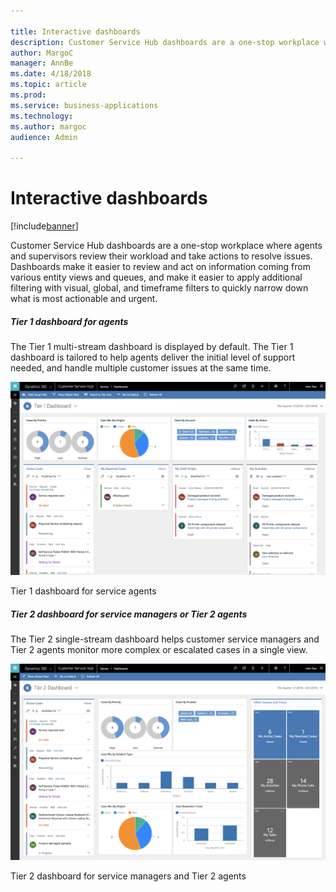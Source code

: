```yaml
---

title: Interactive dashboards
description: Customer Service Hub dashboards are a one-stop workplace where agents and supervisors review their workload and take actions to resolve issues.
author: MargoC
manager: AnnBe
ms.date: 4/18/2018
ms.topic: article
ms.prod: 
ms.service: business-applications
ms.technology: 
ms.author: margoc
audience: Admin

---
```

#  Interactive dashboards




[!include[banner](../../../../includes/banner.md)]

Customer Service Hub dashboards are a one-stop workplace where agents and
supervisors review their workload and take actions to resolve issues. Dashboards
make it easier to review and act on information coming from various entity views
and queues, and make it easier to apply additional filtering with visual,
global, and timeframe filters to quickly narrow down what is most actionable and
urgent.

##### Tier 1 dashboard for agents

The Tier 1 multi-stream dashboard is displayed by default. The Tier 1 dashboard
is tailored to help agents deliver the initial level of support needed, and
handle multiple customer issues at the same time. 

![A screenshot of a Tier 1 dashboard for service agents](media/interactive-dashboards-1.png "A screenshot of a Tier 1 dashboard for service agents")
<!-- picture -->


Tier 1 dashboard for service agents

##### Tier 2 dashboard for service managers or Tier 2 agents

The Tier 2 single-stream dashboard helps customer service managers and Tier 2
agents monitor more complex or escalated cases in a single view. 

![A screenshot of a Tier 2 dashboard for service managers and Tier 2 agents](media/interactive-dashboards-2.png "A screenshot of a Tier 2 dashboard for service managers and Tier 2 agents")
<!-- picture -->


Tier 2 dashboard for service managers and Tier 2 agents


